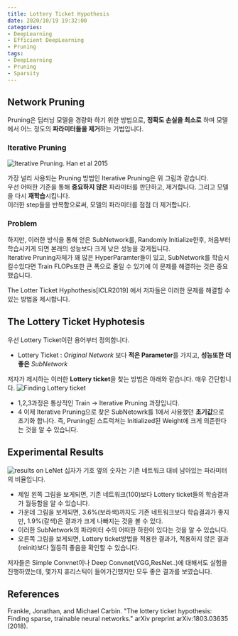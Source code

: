 ```yaml
---
title: Lottery Ticket Hypothesis
date: 2020/10/19 19:32:00
categories:
- DeepLearning
- Efficient DeepLearning
- Pruning
tags:
- DeepLearning
- Pruning
- Sparsity
---
```


## Network Pruning
Pruning은 딥러닝 모델을 경량화 하기 위한 방법으로, **정확도 손실을 최소로** 하며 모델에서 어느 정도의 **파라미터들을 제거**하는 기법입니다.

### Iterative Pruning
![Iterative Pruning. Han et al 2015](https://user-images.githubusercontent.com/41286195/96431539-9dd22780-123e-11eb-8a54-e9bcc60f93d2.png)

가장 널리 사용되는 Pruning 방법인 Iterative Pruning은 위 그림과 같습니다.  
우선 어떠한 기준을 통해 **중요하지 않은** 파라미터를 판단하고, 제거합니다. 그리고 모델을 다시 **재학습**시킵니다.  
이러한 step들을 반복함으로써, 모델의 파라미터를 점점 더 제거합니다.  

### Problem
하지만, 이러한 방식을 통해 얻은 SubNetwork를, Randomly Initialize한후, 처음부터 학습시키게 되면 본래의 성능보다 크게 낮은 성능을 갖게됩니다.  
Iterative Pruning자체가 꽤 많은 HyperParamter들이 있고, SubNetwork를 학습시킬수있다면 Train FLOPs또한 큰 폭으로 줄일 수 있기에 이 문제를 해결하는 것은 중요했습니다.  
  
The Lotter Ticket Hyphothesis[ICLR2019] 에서 저자들은 이러한 문제를 해결할 수 있는 방법을 제시합니다.

## The Lottery Ticket Hyphotesis
우선 Lottery Ticket이란 용어부터 정의합니다.
- Lottery Ticket : _Original Network_ 보다 **적은 Parameter**를 가지고, **성능또한 더 좋은** _SubNetwork_

저자가 제시하는 이러한 **Lottery ticket**을 찾는 방법은 아래와 같습니다. 매우 간단합니다.
![Finding Lottery ticket](https://user-images.githubusercontent.com/41286195/96432957-0968c480-1240-11eb-8b5a-33fb3ec394cb.png)
- 1,2,3과정은 통상적인 Train -> Iterative Pruning 과정입니다.
- 4 이제 Iterative Pruning으로 찾은 SubNetowrk를 1에서 사용했던 **초기값**으로 초기화 합니다.
즉, Pruning된 스트럭쳐는 Initialized된 Weight에 크게 의존한다는 것을 알 수 있습니다.

## Experimental Results
![results on LeNet](https://user-images.githubusercontent.com/41286195/96435049-8eec7480-1240-11eb-913a-16a016071808.png)
십자가 기호 옆의 숫자는 기존 네트워크 대비 남아있는 파라미터의 비율입니다.  
- 제일 왼쪽 그림을 보게되면, 기존 네트워크(100)보다 Lottery ticket들의 학습결과가 월등함을 알 수 있습니다.
- 가운데 그림을 보게되면, 3.6%(보라색)까지도 기존 네트워크보다 학습결과가 좋지만, 1.9%(갈색)은 결과가 크게 나빠지는 것을 볼 수 있다.
 - 이러한 SubNetwork의 파라미터 수의 어떠한 하한이 있다는 것을 알 수 있습니다.
- 오른쪽 그림을 보게되면, Lottery ticket방법을 적용한 결과가, 적용하지 않은 결과(reinit)보다 월등히 좋음을 확인할 수 있습니다.

저자들은 Simple Convnet이나 Deep Convnet(VGG,ResNet..)에 대해서도 실험을 진행하였는데, 몇가지 휴리스틱이 들어가긴했지만 모두 좋은 결과를 보였습니다.

## References
Frankle, Jonathan, and Michael Carbin. "The lottery ticket hypothesis: Finding sparse, trainable neural networks." arXiv preprint arXiv:1803.03635 (2018).



 

 